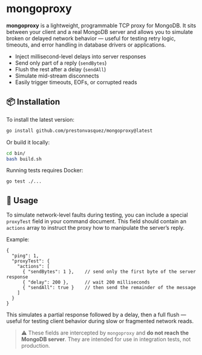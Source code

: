 # mongoproxy

**mongoproxy** is a lightweight, programmable TCP proxy for MongoDB. It sits between your client and a real MongoDB server and allows you to simulate broken or delayed network behavior — useful for testing retry logic, timeouts, and error handling in database drivers or applications.

- Inject millisecond-level delays into server responses
- Send only part of a reply (`sendBytes`)
- Flush the rest after a delay (`sendAll`)
- Simulate mid-stream disconnects
- Easily trigger timeouts, EOFs, or corrupted reads

## 📦 Installation

To install the latest version:

```bash
go install github.com/prestonvasquez/mongoproxy@latest
```

Or build it locally:

```bash
cd bin/
bash build.sh
```

Running tests requires Docker:

```bash
go test ./...
```

## 🔧 Usage 

To simulate network-level faults during testing, you can include a special `proxyTest` field in your command document. This field should contain an `actions` array to instruct the proxy how to manipulate the server’s reply.

Example:

```
{
  "ping": 1,
  "proxyTest": {
    "actions": [
      { "sendBytes": 1 },    // send only the first byte of the server response
      { "delay": 200 },      // wait 200 milliseconds
      { "sendAll": true }    // then send the remainder of the message
    ]
  }
}
```

This simulates a partial response followed by a delay, then a full flush — useful for testing client behavior during slow or fragmented network reads.

> ⚠️ These fields are intercepted by `mongoproxy` and **do not reach the MongoDB server**. They are intended for use in integration tests, not production.
